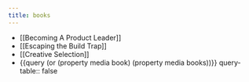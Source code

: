 ```yaml
---
title: books
---
```


- [[Becoming A Product Leader]]
- [[Escaping the Build Trap]]
- [[Creative Selection]]
- {{query (or (property media book) (property media books))}}
  query-table:: false
